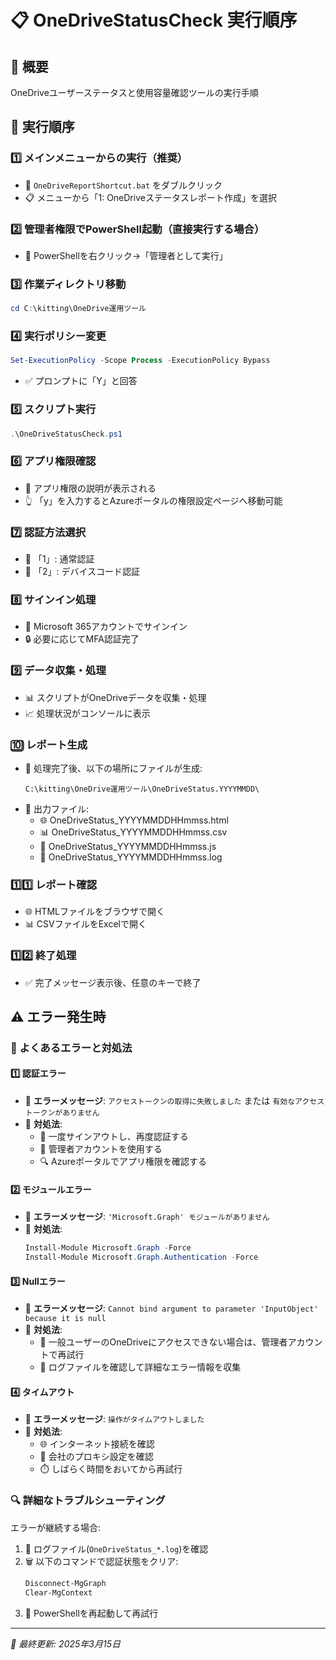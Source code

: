 # 📋 OneDriveStatusCheck 実行順序

## 📝 概要
OneDriveユーザーステータスと使用容量確認ツールの実行手順

## 🔄 実行順序

### 1️⃣ メインメニューからの実行（推奨）
   - 🚀 `OneDriveReportShortcut.bat` をダブルクリック
   - 📋 メニューから「1: OneDriveステータスレポート作成」を選択

### 2️⃣ 管理者権限でPowerShell起動（直接実行する場合）
   - 👑 PowerShellを右クリック→「管理者として実行」

### 3️⃣ 作業ディレクトリ移動
   ```powershell
   cd C:\kitting\OneDrive運用ツール
   ```

### 4️⃣ 実行ポリシー変更
   ```powershell
   Set-ExecutionPolicy -Scope Process -ExecutionPolicy Bypass
   ```
   - ✅ プロンプトに「Y」と回答

### 5️⃣ スクリプト実行
   ```powershell
   .\OneDriveStatusCheck.ps1
   ```

### 6️⃣ アプリ権限確認
   - 🔐 アプリ権限の説明が表示される
   - 👆 「y」を入力するとAzureポータルの権限設定ページへ移動可能

### 7️⃣ 認証方法選択
   - 🔑 「1」: 通常認証
   - 📱 「2」: デバイスコード認証

### 8️⃣ サインイン処理
   - 👤 Microsoft 365アカウントでサインイン
   - 🔒 必要に応じてMFA認証完了

### 9️⃣ データ収集・処理
   - 📊 スクリプトがOneDriveデータを収集・処理
   - 📈 処理状況がコンソールに表示

### 🔟 レポート生成
   - 📁 処理完了後、以下の場所にファイルが生成:
     ```
     C:\kitting\OneDrive運用ツール\OneDriveStatus.YYYYMMDD\
     ```
   - 📄 出力ファイル:
     - 🌐 OneDriveStatus_YYYYMMDDHHmmss.html
     - 📊 OneDriveStatus_YYYYMMDDHHmmss.csv
     - 📜 OneDriveStatus_YYYYMMDDHHmmss.js
     - 📝 OneDriveStatus_YYYYMMDDHHmmss.log

### 1️⃣1️⃣ レポート確認
   - 🌐 HTMLファイルをブラウザで開く
   - 📊 CSVファイルをExcelで開く

### 1️⃣2️⃣ 終了処理
   - ✅ 完了メッセージ表示後、任意のキーで終了

## ⚠️ エラー発生時

### 🚨 よくあるエラーと対処法

#### 1️⃣ 認証エラー
   - 🚫 **エラーメッセージ**: `アクセストークンの取得に失敗しました` または `有効なアクセストークンがありません`
   - 🔧 **対処法**: 
     - 🔄 一度サインアウトし、再度認証する
     - 👑 管理者アカウントを使用する
     - 🔍 Azureポータルでアプリ権限を確認する

#### 2️⃣ モジュールエラー
   - 🚫 **エラーメッセージ**: `'Microsoft.Graph' モジュールがありません`
   - 🔧 **対処法**: 
     ```powershell
     Install-Module Microsoft.Graph -Force
     Install-Module Microsoft.Graph.Authentication -Force
     ```

#### 3️⃣ Nullエラー
   - 🚫 **エラーメッセージ**: `Cannot bind argument to parameter 'InputObject' because it is null`
   - 🔧 **対処法**:
     - 👑 一般ユーザーのOneDriveにアクセスできない場合は、管理者アカウントで再試行
     - 📝 ログファイルを確認して詳細なエラー情報を収集

#### 4️⃣ タイムアウト
   - 🚫 **エラーメッセージ**: `操作がタイムアウトしました`
   - 🔧 **対処法**:
     - 🌐 インターネット接続を確認
     - 🔌 会社のプロキシ設定を確認
     - ⏱️ しばらく時間をおいてから再試行

### 🔍 詳細なトラブルシューティング

エラーが継続する場合:

1. 📝 ログファイル(`OneDriveStatus_*.log`)を確認
2. 🗑️ 以下のコマンドで認証状態をクリア:
   ```powershell
   Disconnect-MgGraph
   Clear-MgContext
   ```
3. 🔄 PowerShellを再起動して再試行

---

*📅 最終更新: 2025年3月15日*

